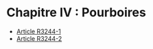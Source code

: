 # Chapitre IV : Pourboires

* [Article R3244-1](./LEGIARTI000018533792.md)
* [Article R3244-2](./LEGIARTI000018533790.md)
